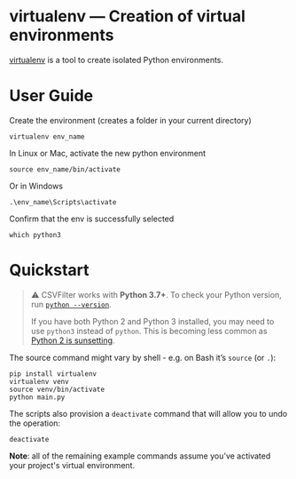 # virtualenv — Creation of virtual environments

[virtualenv](https://virtualenv.pypa.io/en/latest/) is a tool to create isolated Python environments.

# User Guide

Create the environment (creates a folder in your current directory)

```shell
virtualenv env_name
```

In Linux or Mac, activate the new python environment

```shell
source env_name/bin/activate
```

Or in Windows

```shell
.\env_name\Scripts\activate
```

Confirm that the env is successfully selected

```shell
which python3
```

# Quickstart

> ⚠️ CSVFilter works with **Python 3.7+**. To check your Python version, run [`python --version`](https://docs.python.org/3/using/cmdline.html#cmdoption-version).
>
> If you have both Python 2 and Python 3 installed, you may need to use `python3` instead of `python`. This is becoming less common as [Python 2 is sunsetting](https://www.python.org/doc/sunset-python-2/).

The source command might vary by shell - e.g. on Bash it’s `source` (or `.`):

```shell
pip install virtualenv
virtualenv venv
source venv/bin/activate
python main.py
```

The scripts also provision a `deactivate` command that will allow you to undo the operation:

```shell
deactivate
```

**Note**: all of the remaining example commands assume you've activated your project's virtual environment.